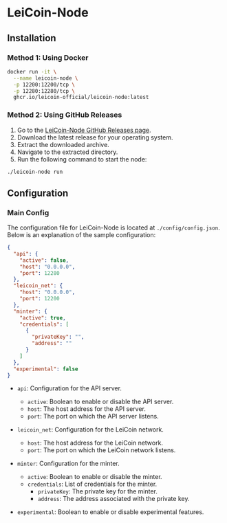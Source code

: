 # LeiCoin-Node

## Installation

### Method 1: Using Docker

```bash
docker run -it \
  --name leicoin-node \
  -p 12200:12200/tcp \
  -p 12280:12280/tcp \
  ghcr.io/leicoin-official/leicoin-node:latest
```

### Method 2: Using GitHub Releases

1. Go to the [LeiCoin-Node GitHub Releases page](https://github.com/leicoin-official/leicoin-node/releases).
2. Download the latest release for your operating system.
3. Extract the downloaded archive.
4. Navigate to the extracted directory.
5. Run the following command to start the node:

```bash
./leicoin-node run
```

## Configuration

### Main Config
The configuration file for LeiCoin-Node is located at `./config/config.json`. Below is an explanation of the sample configuration:

```json
{
  "api": {
    "active": false,
    "host": "0.0.0.0",
    "port": 12280
  },
  "leicoin_net": {
    "host": "0.0.0.0",
    "port": 12200
  },
  "minter": {
    "active": true,
    "credentials": [
      {
        "privateKey": "",
        "address": ""
      }
    ]
  },
  "experimental": false
}
```

- `api`: Configuration for the API server.
  - `active`: Boolean to enable or disable the API server.
  - `host`: The host address for the API server.
  - `port`: The port on which the API server listens.

- `leicoin_net`: Configuration for the LeiCoin network.
  - `host`: The host address for the LeiCoin network.
  - `port`: The port on which the LeiCoin network listens.

- `minter`: Configuration for the minter.
  - `active`: Boolean to enable or disable the minter.
  - `credentials`: List of credentials for the minter.
    - `privateKey`: The private key for the minter.
    - `address`: The address associated with the private key.

- `experimental`: Boolean to enable or disable experimental features.
